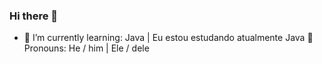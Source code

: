 ### Hi there 👋

- 🌱 I’m currently learning: Java |  Eu estou estudando atualmente Java
🙂 Pronouns: He / him | Ele / dele
